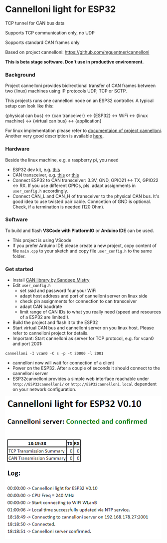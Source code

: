 # Cannelloni light for ESP32
TCP tunnel for CAN bus data

Supports TCP communication only, no UDP

Sopports standard CAN frames only

Based on project cannelloni: https://github.com/mguentner/cannelloni 

**This is beta stage software. Don't use in productive environment.**

### Background
Project cannelloni provides bidirectional transfer of CAN frames between two (linux) machines using IP protocols UDP, TCP or SCTP.

This projects runs one cannelloni node on an ESP32 controller. A typical setup can look like this:

{physical can bus} <-> {can tranceiver} <-> {ESP32} <-> WiFi <-> {linux machine} <-> {virtual can bus} <-> {application}

For linux implementation please refer to [documentaion of project cannelloni](https://github.com/mguentner/cannelloni). Another very good description is available [here](https://crycode.de/socketcan-ueber-ethernet-mit-cannelloni).

### Hardware
Beside the linux machine, e.g. a raspberry pi, you need
* ESP32 dev kit, e.g. [this](https://amzn.eu/d/9v9HkSA)
* CAN transceiver, e.g. [this](https://amzn.eu/d/dyoJX4t) or [this](https://amzn.eu/d/5HjQusO)
* Connect ESP32 to CAN transceiver: 3.3V, GND, GPIO21 <-> TX, GPIO22 <-> RX. If you use different GPIOs, pls. adapt assignments in `user_config.h` accordingly.
* Connect CAN_L and CAN_H of transceiver to the physical CAN bus. It's good idea to use twisted pair cable. Conncetion of GND is optional. Check, if a termination is needed (120 Ohm).

### Software
To build and flash **VSCode with PlatformIO** or **Arduino IDE** can be used.
* This project is using VScode
* If you prefer Arduino IDE please create a new project, copy content of file `main.cpp` to your sketch and copy file `user_config.h` to the same folder.

### Get started
* Install [CAN library by Sandeep Mistry](https://github.com/sandeepmistry/arduino-CAN/blob/master/README.md)
* Edit `user_config.h`
    * set ssid and password four your WiFi
    * adapt host address and port of cannelloni server on linux side
    * check pin assignments for connection to can transceiver
    * adapt CAN baudrate
    * limit range of CAN IDs to what you really need (speed and resources of a ESP32 are limited!). 
* Build the project and flash it to the ESP32
* Start virtual CAN bus and cannelloni server on you linux host. Please refer to cannelloni project for details.
* Important: Start cannelloni as server for TCP protocol, e.g. for vcan0 and port 2001:
```
cannelloni -I vcan0 -C s -p -t 20000 -l 2001
```
* cannelloni now will wait for connection of a client
* Power on the ESP32. After a couple of seconds it should connect to the cannelloni server
* ESP32cannelloni provides a simple web interface reachable under `http://ESP32cannelloni/` or `http://ESP32cannelloni.local` dependent on your network configuration.

![web interface](image.png)